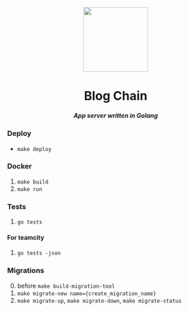 <div align="center">
  <img width="150" height="150" src="https://github.com/zikwall/blogchain/blob/master/screenshots/bc_go_300.png">
  <h1>Blog Chain</h1>
  <h5>App server written in Golang</h5>
</div>

### Deploy

- `make deploy`

### Docker

1. `make build`
2. `make run`

### Tests

1. `go tests`

#### For teamcity

1. `go tests -json`

### Migrations

0. before `make build-migration-tool`
1. `make migrate-new name={create_migration_name}`
2. `make migrate-up`, `make migrate-down`, `make migrate-status`
